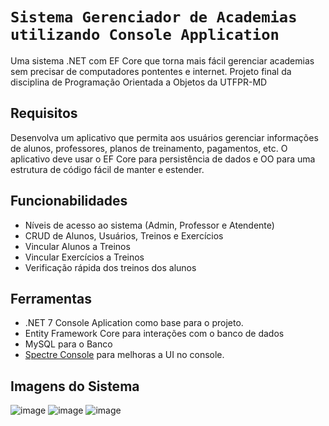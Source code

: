 # `Sistema Gerenciador de Academias utilizando Console Application`

Uma sistema .NET com EF Core que torna mais fácil gerenciar academias sem precisar de computadores pontentes e internet.
Projeto final da disciplina de Programação Orientada a Objetos da UTFPR-MD

## Requisitos
Desenvolva um aplicativo que permita aos usuários gerenciar informações de alunos, professores, planos de treinamento, pagamentos, etc. O aplicativo deve usar o EF Core para persistência de dados e OO para uma estrutura de código fácil de manter e estender. 

## Funcionabilidades

* Níveis de acesso ao sistema (Admin, Professor e Atendente)
* CRUD de Alunos, Usuários, Treinos e Exercícios
* Vincular Alunos a Treinos
* Vincular Exercícios a Treinos
* Verificação rápida dos treinos dos alunos
## Ferramentas
* .NET 7 Console Aplication como base para o projeto.
* Entity Framework Core para interações com o banco de dados
* MySQL para o Banco
* [Spectre Console](https://github.com/spectreconsole/spectre.console) para melhoras a UI no console.

## Imagens do Sistema
![image](https://github.com/FelipeMoraisOC/academia-console-csharp/assets/68658283/2b960902-7d58-48f5-ab70-5c8f1a30afa9)
![image](https://github.com/FelipeMoraisOC/academia-console-csharp/assets/68658283/ccaa4ba0-e347-4bbb-8c55-47411b255640)
![image](https://github.com/FelipeMoraisOC/academia-console-csharp/assets/68658283/c7644846-add5-41e6-bc10-40fb1a9db68c)





